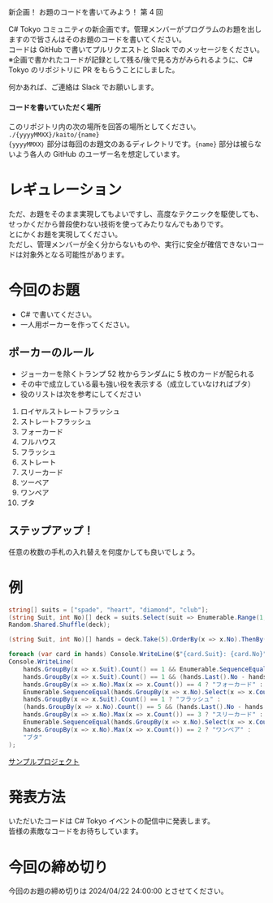 新企画！ お題のコードを書いてみよう！ 第 4 回

C# Tokyo コミュニティの新企画です。管理メンバーがプログラムのお題を出しますので皆さんはそのお題のコードを書いてください。  
コードは GitHub で書いてプルリクエストと Slack でのメッセージをください。  
※企画で書かれたコードが記録として残る/後で見る方がみられるように、C# Tokyo のリポジトリに PR をもらうことにしました。  

何かあれば、ご連絡は Slack でお願いします。  

#### コードを書いていただく場所
このリポジトリ内の次の場所を回答の場所としてください。  
```./{yyyyMMXX}/kaito/{name}```  
```{yyyyMMXX｝``` 部分は毎回のお題文のあるディレクトリです。```{name}``` 部分は被らないよう各人の GitHub のユーザー名を想定しています。  

# レギュレーション
ただ、お題をそのまま実現してもよいですし、高度なテクニックを駆使しても、せっかくだから普段使わない技術を使ってみたりなんでもありです。  
とにかくお題を実現してください。  
ただし、管理メンバーが全く分からないものや、実行に安全が確信できないコードは対象外となる可能性があります。  

# 今回のお題

- C# で書いてください。
- 一人用ポーカーを作ってください。

## ポーカーのルール
- ジョーカーを除くトランプ 52 枚からランダムに 5 枚のカードが配られる
- その中で成立している最も強い役を表示する（成立していなければブタ）
- 役のリストは次を参考にしてください

1. ロイヤルストレートフラッシュ
1. ストレートフラッシュ
1. フォーカード
1. フルハウス
1. フラッシュ
1. ストレート
1. スリーカード
1. ツーペア
1. ワンペア
1. ブタ

## ステップアップ！
任意の枚数の手札の入れ替えを何度かしても良いでしょう。

# 例
```cs
string[] suits = ["spade", "heart", "diamond", "club"];
(string Suit, int No)[] deck = suits.Select(suit => Enumerable.Range(1, 13).Select(no => (suit, no)).ToArray()).SelectMany(x => x).ToArray();
Random.Shared.Shuffle(deck);

(string Suit, int No)[] hands = deck.Take(5).OrderBy(x => x.No).ThenBy(x => x.Suit).ToArray();

foreach (var card in hands) Console.WriteLine($"{card.Suit}: {card.No}");
Console.WriteLine(
    hands.GroupBy(x => x.Suit).Count() == 1 && Enumerable.SequenceEqual(hands.Take(2).Select(x => x.No), new[] { 1, 10 }) ? "ロイヤルストレートフラッシュ" :
    hands.GroupBy(x => x.Suit).Count() == 1 && (hands.Last().No - hands.First().No) == 4 ? "ストレートフラッシュ" :
    hands.GroupBy(x => x.No).Max(x => x.Count()) == 4 ? "フォーカード" :
    Enumerable.SequenceEqual(hands.GroupBy(x => x.No).Select(x => x.Count()).OrderByDescending(x => x).Take(2), new[] { 3, 2 }) ? "フルハウス" :
    hands.GroupBy(x => x.Suit).Count() == 1 ? "フラッシュ" :
    (hands.GroupBy(x => x.No).Count() == 5 && (hands.Last().No - hands.First().No) == 4 || Enumerable.SequenceEqual(hands.Take(2).Select(x => x.No), new[] { 1, 10 })) ? "ストレート" :
    hands.GroupBy(x => x.No).Max(x => x.Count()) == 3 ? "スリーカード" :
    Enumerable.SequenceEqual(hands.GroupBy(x => x.No).Select(x => x.Count()).OrderByDescending(x => x).Take(2), new[] { 2, 2 }) ? "ツーペア" :
    hands.GroupBy(x => x.No).Max(x => x.Count()) == 2 ? "ワンペア" :
    "ブタ"
);
```
[サンプルプロジェクト](./Sample)  

# 発表方法
いただいたコードは C# Tokyo イベントの配信中に発表します。  
皆様の素敵なコードをお待ちしています。  

# 今回の締め切り
今回のお題の締め切りは 2024/04/22 24:00:00 とさせてください。  
